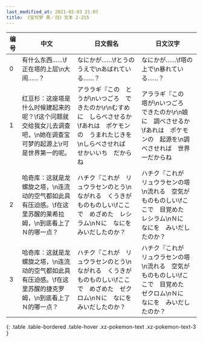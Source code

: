 ```yaml
---
last_modified_at: 2021-02-03 21:07
title: 《宝可梦 黑／白》文本 2-215
---
```

| 编号 | 中文 | 日文假名 | 日文汉字 |
| ---- | ---- | ---- | --- |
| 0 | 有什么东西……\f正在塔的上层\n大闹……？ | なにかが……\fとうの　うえで\nあばれている……？ | なにかが……\f塔の　上で\n暴れている……？ |
| 1 | 红豆杉：这座塔是什么时候建起来的呢？\f这个问题就交给我女儿去调查吧，\n她在调查宝可梦的起源上\r可是世界第一的呢。 | アララギ『この　とうが\nいつごろ　できたのか\r\nむすめに　しらべさせるか\fあれは　ポケモンの　うまれたじきを\nしらべさせれば　せかいいち　だからね | アララギ『この　塔が\nいつごろ　できたのか\r\n娘に　調べさせるか\fあれは　ポケモンの　起源を\n調べさせれば　世界一だからね |
| 2 | 哈奇库：这就是龙螺旋之塔，\n连流动的空气都如此具有压迫感。\f在这里苏醒的莱希拉姆，\n到底看上了Ｎ的哪一点？ | ハチク『これが　リュウラセンのとう\nながれる　くうきが　ものものしい\fここで　めざめた　レシラム\nＮに　なにを　みいだしたのか？ | ハチク『これが　リュウラセンの塔\n流れる　空気が　ものものしい\fここで　目覚めた　レシラム\nＮに　なにを　みいだしたのか？ |
| 3 | 哈奇库：这就是龙螺旋之塔，\n连流动的空气都如此具有压迫感。\f在这里苏醒的捷克罗姆，\n到底看上了Ｎ的哪一点？ | ハチク『これが　リュウラセンのとう\nながれる　くうきが　ものものしい\fここで　めざめた　ゼクロム\nＮに　なにを　みいだしたのか？ | ハチク『これが　リュウラセンの塔\n流れる　空気が　ものものしい\fここで　目覚めた　ゼクロム\nＮに　なにを　みいだしたのか？ |
{: .table .table-bordered .table-hover .xz-pokemon-text .xz-pokemon-text-3 }